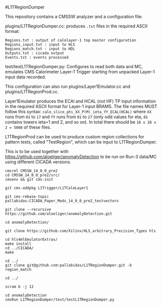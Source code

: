 #L1TRegionDumper

This repository contains a CMSSW analyzer and a configuration file:

plugins/L1TRegionDumper.cc: produces `.txt` files in the required ASCII format:
```
Regions.txt : output of calolayer-1 top master configuration
Regions_input.txt : input to HLS
Regions_match.txt : input to HDL
Outputs.txt : cicada output
Events.txt : events processed
```

test/testL1TRegionDumper.py: Configures to read both data and MC, emulates CMS Calorimeter Layer-1 Trigger starting from unpacked Layer-1 input data recorded.

This configuration can also run plugins/Layer1Emulator.cc and plugins/L1TRegionProd.cc.

Layer1Emulator produces the ECAl and HCAL (not HF) TP input information in the required ASCII format for Layer-1 input BRAMS. The file names MUST follow this syntax: `calo_slice_phi_XX_P(M)_ieta_YY_ECAL(HCAL)` where `XX` runs from `01` to `17` and `YY` runs from `01` to `27` (only odd values for eta, `01` contains towers ieta=1 and 2, and so on). In total there should be `18 x 28 x 2 = 5008` of these files.

L1TRegionProd can be used to produce custom region collections for pattern tests, called "TestRegion", which can be input to L1TRegionDumper.

This is to be used together with https://github.com/aloeliger/anomalyDetection to be run on Run-3 data/MC using different CICADA versions.

```
cmsrel CMSSW_14_0_0_pre2
cd CMSSW_14_0_0_pre2/src/
cmsenv && git cms-init

git cms-addpkg L1Trigger/L1TCaloLayer1

git cms-rebase-topic pallabidas:CICADA_Paper_Mods_14_0_0_pre2_testvectors

git clone --recursive https://github.com/aloeliger/anomalyDetection.git

cd anomalyDetection/

git clone https://github.com/Xilinx/HLS_arbitrary_Precision_Types hls

cd hls4mlEmulatorExtras/
make install
cd ../CICADA/
make

cd ../
git clone git@github.com:pallabidas/L1TRegionDumper.git -b region_match

cd ../

scram b -j 12

cd anomalyDetection
cmsRun L1TRegionDumper/test/testL1TRegionDumper.py 
```
